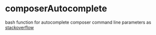 composerAutocomplete
====================

bash function for autocomplete composer command line parameters as [stackoverflow](http://stackoverflow.com/a/16693385)

